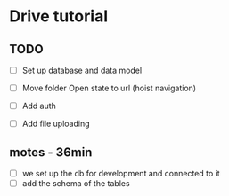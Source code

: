 # Drive tutorial

## TODO

- [ ] Set up database and data model
- [ ] Move folder Open state to url (hoist navigation)
- [ ] Add auth
- [ ] Add file uploading





## motes - 36min
- [ ] we set up the db for development and connected to it
- [ ] add the schema of the tables
